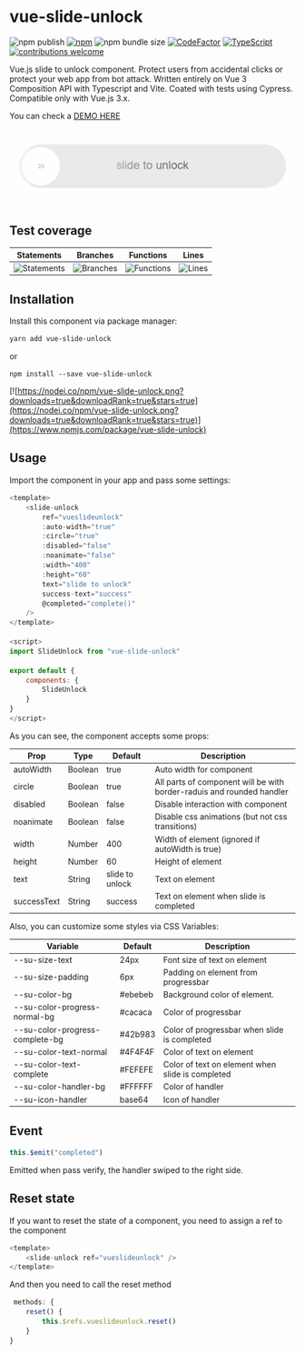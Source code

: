 # vue-slide-unlock

 ![npm publish](https://github.com/joseph2/vue-slide-unlock/actions/workflows/npm.yml/badge.svg) [![npm](https://img.shields.io/npm/v/vue-slide-unlock.svg)](https://www.npmjs.com/package/vue-slide-unlock) ![npm bundle size](https://img.shields.io/bundlephobia/minzip/vue-slide-unlock)  [![CodeFactor](https://www.codefactor.io/repository/github/joseph2/vue-slide-unlock/badge/main)](https://www.codefactor.io/repository/github/joseph2/vue-slide-unlock/overview/main) [![TypeScript](https://img.shields.io/badge/%3C%2F%3E-TypeScript-%230074c1.svg)](https://www.typescriptlang.org/) [![contributions welcome](https://img.shields.io/badge/contributions-welcome-brightgreen.svg?style=flat)](https://github.com/joseph2/vue-slide-unlock/issues)

Vue.js slide to unlock component. Protect users from accidental clicks or protect your web app from bot attack.
Written entirely on Vue 3 Composition API with Typescript and Vite. Coated with tests using Cypress. Compatible only with Vue.js 3.x.

You can check a [DEMO HERE](https://joseph2.github.io/vue-slide-unlock/)

![Preview](preview.gif)

## Test coverage

| Statements                                                                                 | Branches                                                                               | Functions                                                                                | Lines                                                                            |
| ------------------------------------------------------------------------------------------ | -------------------------------------------------------------------------------------- | ---------------------------------------------------------------------------------------- | -------------------------------------------------------------------------------- |
| ![Statements](https://img.shields.io/badge/statements-96.15%25-brightgreen.svg?style=flat) | ![Branches](https://img.shields.io/badge/branches-98.52%25-brightgreen.svg?style=flat) | ![Functions](https://img.shields.io/badge/functions-97.67%25-brightgreen.svg?style=flat) | ![Lines](https://img.shields.io/badge/lines-96.07%25-brightgreen.svg?style=flat) |

## Installation

Install this component via package manager:

```bash
yarn add vue-slide-unlock
```

or

```shell
npm install --save vue-slide-unlock
```

[![https://nodei.co/npm/vue-slide-unlock.png?downloads=true&downloadRank=true&stars=true](https://nodei.co/npm/vue-slide-unlock.png?downloads=true&downloadRank=true&stars=true)](https://www.npmjs.com/package/vue-slide-unlock)

## Usage

Import the component in your app and pass some settings:

```javascript
<template>
    <slide-unlock
        ref="vueslideunlock"
        :auto-width="true"
        :circle="true"
        :disabled="false"
        :noanimate="false"
        :width="400"
        :height="60"
        text="slide to unlock"
        success-text="success"
        @completed="complete()"
    />
</template>

<script>
import SlideUnlock from "vue-slide-unlock"

export default {
    components: {
        SlideUnlock
    }
}
</script>
```

As you can see, the component accepts some props:

| Prop        | Type    | Default         | Description                                                           |
| ----------- | ------- | --------------- | --------------------------------------------------------------------- |
| autoWidth   | Boolean | true            | Auto width for component                                              |
| circle      | Boolean | true            | All parts of component will be with border-raduis and rounded handler |
| disabled    | Boolean | false           | Disable interaction with component                                    |
| noanimate   | Boolean | false           | Disable css animations (but not css transitions)                      |
| width       | Number  | 400             | Width of element (ignored if autoWidth is true)                       |
| height      | Number  | 60              | Height of element                                                     |
| text        | String  | slide to unlock | Text on element                                                       |
| successText | String  | success         | Text on element when slide is completed                               |

Also, you can customize some styles via CSS Variables:

| Variable                        | Default | Description                                      |
| ------------------------------- | ------- | ------------------------------------------------ |
| --su-size-text                  | 24px    | Font size of text on element                     |
| --su-size-padding               | 6px     | Padding on element from progressbar              |
| --su-color-bg                   | #ebebeb | Background color of element.                     |
| --su-color-progress-normal-bg   | #cacaca | Color of progressbar                             |
| --su-color-progress-complete-bg | #42b983 | Color of progressbar when slide is completed     |
| --su-color-text-normal          | #4F4F4F | Color of text on element                         |
| --su-color-text-complete        | #FEFEFE | Color of text on element when slide is completed |
| --su-color-handler-bg           | #FFFFFF | Color of handler                                 |
| --su-icon-handler               | base64  | Icon of handler                                  |

## Event

```javascript
this.$emit("completed")
```

Emitted when pass verify, the handler swiped to the right side.

## Reset state

If you want to reset the state of a component, you need to assign a ref to the component

```javascript
<template>
    <slide-unlock ref="vueslideunlock" />
</template>
```

And then you need to call the reset method

```javascript
 methods: {
    reset() {
        this.$refs.vueslideunlock.reset()
    }
}
```
